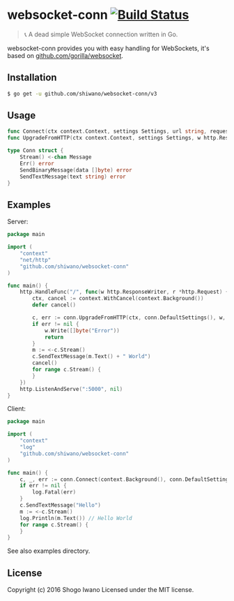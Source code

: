# websocket-conn [![Build Status](https://secure.travis-ci.org/shiwano/websocket-conn.png?branch=master)](http://travis-ci.org/shiwano/websocket-conn)

> :telephone_receiver: A dead simple WebSocket connection written in Go.

websocket-conn provides you with easy handling for WebSockets, it's based on [github.com/gorilla/websocket](https://github.com/gorilla/websocket).

## Installation

```bash
$ go get -u github.com/shiwano/websocket-conn/v3
```

## Usage

```go
func Connect(ctx context.Context, settings Settings, url string, requestHeader http.Header) (*Conn *http.Response, error)
func UpgradeFromHTTP(ctx context.Context, settings Settings, w http.ResponseWriter, r *http.Request) (*Conn, error)

type Conn struct {
	Stream() <-chan Message
	Err() error
	SendBinaryMessage(data []byte) error
	SendTextMessage(text string) error
}
```

## Examples

Server:

```go
package main

import (
	"context"
	"net/http"
	"github.com/shiwano/websocket-conn"
)

func main() {
	http.HandleFunc("/", func(w http.ResponseWriter, r *http.Request) {
		ctx, cancel := context.WithCancel(context.Background())
		defer cancel()

		c, err := conn.UpgradeFromHTTP(ctx, conn.DefaultSettings(), w, r)
		if err != nil {
			w.Write([]byte("Error"))
			return
		}
		m := <-c.Stream()
		c.SendTextMessage(m.Text() + " World")
		cancel()
		for range c.Stream() {
		}
	})
	http.ListenAndServe(":5000", nil)
}
```

Client:

```go
package main

import (
	"context"
	"log"
	"github.com/shiwano/websocket-conn"
)

func main() {
	c, _, err := conn.Connect(context.Background(), conn.DefaultSettings(), "ws://localhost:5000", nil)
	if err != nil {
		log.Fatal(err)
	}
	c.SendTextMessage("Hello")
	m := <-c.Stream()
	log.Println(m.Text()) // Hello World
	for range c.Stream() {
	}
}
```

See also examples directory.

## License

Copyright (c) 2016 Shogo Iwano
Licensed under the MIT license.
